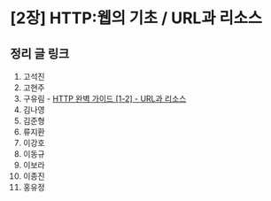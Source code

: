 # [2장] HTTP:웹의 기초 / URL과 리소스

## 정리 글 링크

1. 고석진
2. 고현주
3. 구유림 - [HTTP 완벽 가이드 [1-2] - URL과 리소스](https://yurimkoo.github.io/http/2019/08/08/http-the-definitive-guide-1-2.html)
4. 김나영
5. 김준형
6. 류지환
7. 이강호
8. 이동규
9. 이보라
10. 이종진
11. 홍유정
